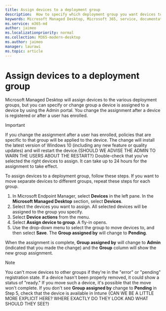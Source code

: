 ```yaml
---
title: Assign devices to a deployment group
description:  How to specify which deployment group you want devices to be in
keywords: Microsoft Managed Desktop, Microsoft 365, service, documentation
ms.service: m365-md
author: jaimeo
ms.localizationpriority: normal
ms.collection: M365-modern-desktop
ms.author: jaimeo
manager: laurawi
ms.topic: article
---
```


# Assign devices to a deployment group

Microsoft Managed Desktop will assign devices to the various deployment groups, but you can specify or change group a device is assigned to a device by using the Admin portal. You change the assignment after a device is registered or after a user has enrolled.

> [!IMPORTANT]
> If you change the assignment after a user has enrolled, policies that are specific to that group will be applied to the device. The change will install the latest version of Windows 10 (including any new feature or quality updates) and will restart the device.{SHOULD WE ADVISE THE ADMIN TO WARN THE USERS ABOUT THE RESTART?} Double-check that you've selected the right devices to assign. It can take up to 24 hours for the assignment to take effect.

To assign devices to a deployment group, follow these steps. If you want to move separate devices to different groups, repeat these steps for each group.

1. In Microsoft Endpoint Manager, select **Devices** in the left pane. In the **Microsoft Managed Desktop** section, select **Devices**.
2. Select the devices you want to assign. All selected devices will be assigned to the group you specify.
3. Select **Device actions** from the menu.
4. Select **Assign device to group**. A fly-in opens.
5. Use the drop-down menu to select the group to move devices to, and then select **Save**. The **Group assigned by** will change to **Pending**.

When the assignment is complete, **Group assigned by** will change to **Admin** (indicated that you made the change) and the **Group** column will show the new group assignment.

> [!NOTE]
> You can't move devices to other groups if they're in the "error" or "pending" registration state. If a device hasn't been properly removed, it could show a status of "ready." If you move such a device, it's possible that the move won't complete. If you don't see **Group assigned by** change to **Pending** in Step 5, check that the device is available in Intune {CAN WE BE A LITTLE MORE EXPLICIT HERE? WHERE EXACTLY DO THEY LOOK AND WHAT SHOULD THEY SEE?}